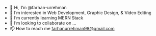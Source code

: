 - 👋 Hi, I’m @farhan-urrehman
- 👀 I’m interested in Web Development, Graphic Design, & Video Editing
- 🌱 I’m currently learning MERN Stack 
- 💞️ I’m looking to collaborate on ...
- 📫 How to reach me farhanurrehman98@gmail.com

<!---
farhan-urrehman/farhan-urrehman is a ✨ special ✨ repository because its `README.md` (this file) appears on your GitHub profile.
You can click the Preview link to take a look at your changes.
--->
